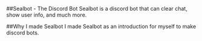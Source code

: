 ##Sealbot - The Discord Bot
Sealbot is a discord bot that can clear chat, show user info, and much more.

##Why I made Sealbot
I made Sealbot as an introduction for myself to make discord bots.
